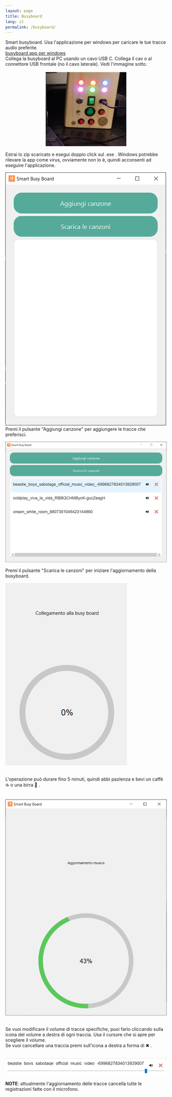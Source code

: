 ```yaml
---
layout: page
title: Busyboard
lang: it
permalink: /busyboard/
---
```

Smart busyboard. Usa l'applicazione per windows per caricare le tue tracce audio preferite.<br>
[busyboard app per windows](https://drive.google.com/file/d/1jqDeZJ4lyP5v8ee3G8-rtltt8ndLLr0q/view?usp=drive_link) <br>
Collega la busyboard al PC usando un cavo USB C. Collega il cav o al connettore USB frontale (no il cavo laterale). Vedi l'immagine sotto. <br> <br>
<img src="/media/pc bb usb c.jpg" alt="drawing" width="50%" style="display:block;margin-left:auto;margin-right:auto;"/>
<br>
Estrai lo zip scaricato e esegui doppio click sul .exe . Windows potrebbe rilevare la app come virus, ovviamente non lo è, quindi acconsenti ad eseguire l'applicazione.<br>

![busyboard app main view](/media/app_mainview.PNG)
 <br>
Premi il pulsante "Aggiungi canzone" per aggiungere le tracce che preferisci. <br>

![busyboard app song list](/media/app_songs_list.PNG)

Premi il pulsante "Scarica le canzoni" per iniziare l'aggiornamento della busyboard.<br>

![busyboard app song list](/media/download_0perc.PNG)

<br>
L'operazione può durare fino 5 minuti, quindi abbi pazienza e bevi un caffè &#9749; o una birra &#127866; .
<br>
<br>

![busyboard app wait](/media/music_update.PNG)

<br>
Se vuoi modificare il volume di tracce specifiche, puoi farlo cliccando sulla icona del volume a destra di ogni traccia. Usa il cursore che si apre per scegliere il volume.<br>
Se vuoi cancellare una traccia premi sull'icona a destra a forma di &#10006; .
<br><br>

![busyboard app song list](/media/volume_delete.PNG)
<br>

**NOTE**: attualmente l'aggiornamento delle tracce cancella tutte le registrazioni fatte con il microfono. 

